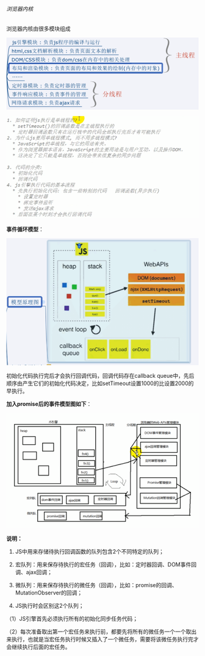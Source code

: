 ###### 浏览器内核

浏览器内核由很多模块组成

![ ](image/JS/浏览器内核.png)

![浏览器js模块](image/JS/浏览器js模块.png)

**事件循环模型**：

![事件循环模型](image/JS/事件循环模型.png)

初始化代码执行完后才会执行回调代码，回调代码存在callback queue中，先后顺序由产生它们的初始化代码决定，比如setTimeout设置1000的比设置2000的早执行。

**加入promise后的事件模型图如下**：

![事件循环模型图2](image/JS/事件循环模型图2.png)

**说明：**

1. JS中用来存储待执行回调函数的队列包含2个不同特定的队列；

2. 宏队列：用来保存待执行的宏任务（回调），比如：定时器回调、DOM事件回调、ajax回调；

3. 微队列：用来保存待执行的微任务（回调），比如：promise的回调、MutationObserver的回调；

4.  JS执行时会区别这2个队列；

   （1）JS引擎首先必须执行所有的初始化同步任务代码；

   （2）每次准备取出第一个宏任务来执行前，都要先将所有的微任务一个一个取出来执行，也就是当宏任务执行时候又插入了一个微任务，需要将该微任务执行完才会继续执行后面的宏任务。

